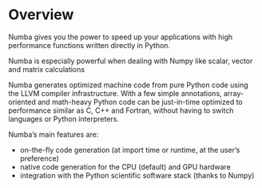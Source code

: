 # Overview

Numba gives you the power to speed up your applications with high performance functions written directly in Python.

Numba is especially powerful when dealing with Numpy like scalar, vector and matrix calculations

Numba generates optimized machine code from pure Python code using the LLVM compiler infrastructure. With a few simple annotations, array-oriented and math-heavy Python code can be just-in-time optimized to performance similar as C, C++ and Fortran, without having to switch languages or Python interpreters.

Numba’s main features are:
* on-the-fly code generation (at import time or runtime, at the user’s preference)
* native code generation for the CPU (default) and GPU hardware
* integration with the Python scientific software stack (thanks to Numpy)